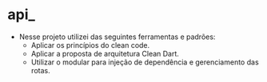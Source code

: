 # api_

- Nesse projeto utilizei das seguintes ferramentas e padrões:
  - Aplicar os princípios do clean code.
  - Aplicar a proposta de arquitetura Clean Dart.
  - Utilizar o modular para injeção de dependência e gerenciamento das rotas.
  
